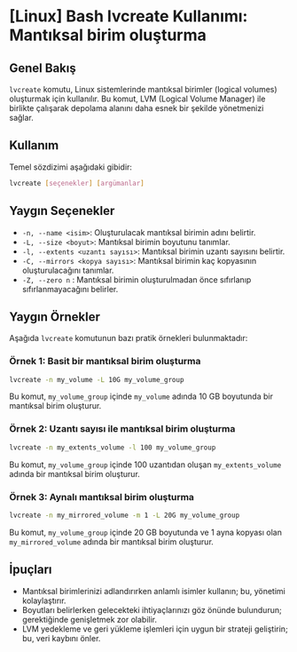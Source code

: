# [Linux] Bash lvcreate Kullanımı: Mantıksal birim oluşturma

## Genel Bakış
`lvcreate` komutu, Linux sistemlerinde mantıksal birimler (logical volumes) oluşturmak için kullanılır. Bu komut, LVM (Logical Volume Manager) ile birlikte çalışarak depolama alanını daha esnek bir şekilde yönetmenizi sağlar.

## Kullanım
Temel sözdizimi aşağıdaki gibidir:

```bash
lvcreate [seçenekler] [argümanlar]
```

## Yaygın Seçenekler
- `-n, --name <isim>`: Oluşturulacak mantıksal birimin adını belirtir.
- `-L, --size <boyut>`: Mantıksal birimin boyutunu tanımlar.
- `-l, --extents <uzantı sayısı>`: Mantıksal birimin uzantı sayısını belirtir.
- `-C, --mirrors <kopya sayısı>`: Mantıksal birimin kaç kopyasının oluşturulacağını tanımlar.
- `-Z, --zero n` : Mantıksal birimin oluşturulmadan önce sıfırlanıp sıfırlanmayacağını belirler.

## Yaygın Örnekler
Aşağıda `lvcreate` komutunun bazı pratik örnekleri bulunmaktadır:

### Örnek 1: Basit bir mantıksal birim oluşturma
```bash
lvcreate -n my_volume -L 10G my_volume_group
```
Bu komut, `my_volume_group` içinde `my_volume` adında 10 GB boyutunda bir mantıksal birim oluşturur.

### Örnek 2: Uzantı sayısı ile mantıksal birim oluşturma
```bash
lvcreate -n my_extents_volume -l 100 my_volume_group
```
Bu komut, `my_volume_group` içinde 100 uzantıdan oluşan `my_extents_volume` adında bir mantıksal birim oluşturur.

### Örnek 3: Aynalı mantıksal birim oluşturma
```bash
lvcreate -n my_mirrored_volume -m 1 -L 20G my_volume_group
```
Bu komut, `my_volume_group` içinde 20 GB boyutunda ve 1 ayna kopyası olan `my_mirrored_volume` adında bir mantıksal birim oluşturur.

## İpuçları
- Mantıksal birimlerinizi adlandırırken anlamlı isimler kullanın; bu, yönetimi kolaylaştırır.
- Boyutları belirlerken gelecekteki ihtiyaçlarınızı göz önünde bulundurun; gerektiğinde genişletmek zor olabilir.
- LVM yedekleme ve geri yükleme işlemleri için uygun bir strateji geliştirin; bu, veri kaybını önler.